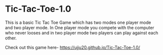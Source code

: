# Tic-Tac-Toe-1.0

This is a basic Tic Tac Toe Game which has two modes one player mode and two player mode.
In One player mode you compete with the computer who never looses and in two player mode two players can play against each other.


Check out this game here- https://ujju20.github.io/Tic-Tac-Toe-1.0/
